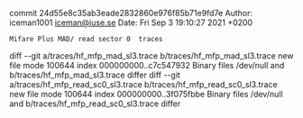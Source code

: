 commit 24d55e8c35ab3eade2832860e976f85b71e9fd7e
Author: iceman1001 <iceman@iuse.se>
Date:   Fri Sep 3 19:10:27 2021 +0200

    Mifare Plus MAD/ read sector 0  traces

diff --git a/traces/hf_mfp_mad_sl3.trace b/traces/hf_mfp_mad_sl3.trace
new file mode 100644
index 000000000..c7c547932
Binary files /dev/null and b/traces/hf_mfp_mad_sl3.trace differ
diff --git a/traces/hf_mfp_read_sc0_sl3.trace b/traces/hf_mfp_read_sc0_sl3.trace
new file mode 100644
index 000000000..3f075fbbe
Binary files /dev/null and b/traces/hf_mfp_read_sc0_sl3.trace differ
